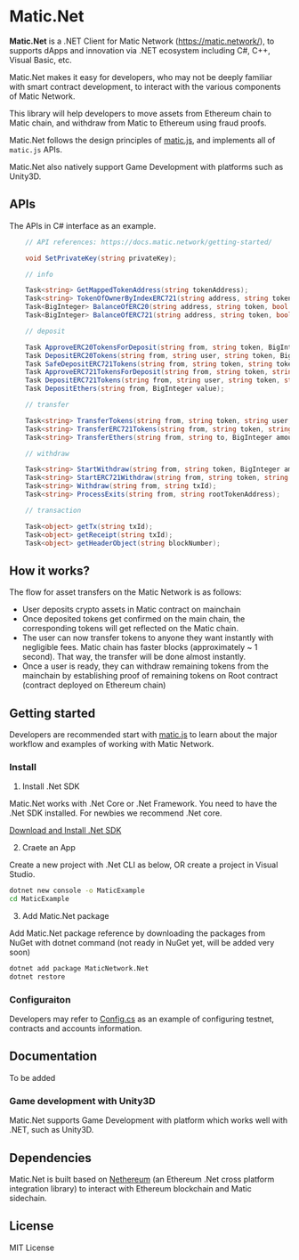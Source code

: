 # Matic.Net

**Matic.Net** is a .NET Client for Matic Network (https://matic.network/), to supports dApps and innovation via .NET ecosystem including C#, C++, Visual Basic, etc.

Matic.Net makes it easy for developers, who may not be deeply familiar with smart contract development, to interact with the various components of Matic Network.

This library will help developers to move assets from Ethereum chain to Matic chain, and withdraw from Matic to Ethereum using fraud proofs.

Matic.Net follows the design principles of [matic.js](https://github.com/maticnetwork/matic.js), and implements all of `matic.js` APIs.

Matic.Net also natively support Game Development with platforms such as Unity3D.

## APIs

The APIs in C# interface as an example.

```cs
    // API references: https://docs.matic.network/getting-started/

    void SetPrivateKey(string privateKey);

    // info

    Task<string> GetMappedTokenAddress(string tokenAddress);
    Task<string> TokenOfOwnerByIndexERC721(string address, string token, int index, bool parent = false);
    Task<BigInteger> BalanceOfERC20(string address, string token, bool parent = false);
    Task<BigInteger> BalanceOfERC721(string address, string token, bool parent = false);

    // deposit

    Task ApproveERC20TokensForDeposit(string from, string token, BigInteger amount);
    Task DepositERC20Tokens(string from, string user, string token, BigInteger amount);
    Task SafeDepositERC721Tokens(string from, string token, string tokenId);
    Task ApproveERC721TokensForDeposit(string from, string token, string tokenId);
    Task DepositERC721Tokens(string from, string user, string token, string tokenId);
    Task DepositEthers(string from, BigInteger value);

    // transfer

    Task<string> TransferTokens(string from, string token, string user, BigInteger amount, bool parent = false);
    Task<string> TransferERC721Tokens(string from, string token, string user, string tokenId, bool parent = false);
    Task<string> TransferEthers(string from, string to, BigInteger amount, bool parent = false, bool isCutomEth = false);

    // withdraw

    Task<string> StartWithdraw(string from, string token, BigInteger amount);
    Task<string> StartERC721Withdraw(string from, string token, string tokenId);
    Task<string> Withdraw(string from, string txId);
    Task<string> ProcessExits(string from, string rootTokenAddress);

    // transaction

    Task<object> getTx(string txId);
    Task<object> getReceipt(string txId);
    Task<object> getHeaderObject(string blockNumber);

```

## How it works?

The flow for asset transfers on the Matic Network is as follows:

- User deposits crypto assets in Matic contract on mainchain
- Once deposited tokens get confirmed on the main chain, the corresponding tokens will get reflected on the Matic chain.
- The user can now transfer tokens to anyone they want instantly with negligible fees. Matic chain has faster blocks (approximately ~ 1 second). That way, the transfer will be done almost instantly.
- Once a user is ready, they can withdraw remaining tokens from the mainchain by establishing proof of remaining tokens on Root contract (contract deployed on Ethereum chain)


## Getting started

Developers are recommended start with [matic.js](https://docs.matic.network/getting-started/) to learn about the major workflow and examples of working with Matic Network.

### Install

1. Install .Net SDK

Matic.Net works with .Net Core or .Net Framework. You need to have the .Net SDK installed. For newbies we recommend .Net core.

[Download and Install .Net SDK](https://www.microsoft.com/net/download)

2. Craete an App

Create a new project with .Net CLI as below, OR create a project in Visual Studio.

```bash
dotnet new console -o MaticExample
cd MaticExample
```

3. Add Matic.Net package

Add Matic.Net package reference by downloading the packages from NuGet with dotnet command (not ready in NuGet yet, will be added very soon)

```bash
dotnet add package MaticNetwork.Net
dotnet restore
```


### Configuraiton

Developers may refer to [Config.cs](./src/MaticNetwork.Net/Config.cs) as an example of configuring testnet, contracts and accounts information.


## Documentation

To be added


### Game development with Unity3D

Matic.Net supports Game Development with platform which works well with .NET, such as Unity3D.



## Dependencies

Matic.Net is built based on [Nethereum](https://github.com/Nethereum/Nethereum) (an Ethereum .Net cross platform integration library) to interact with Ethereum blockchain and Matic sidechain.


## License

MIT License

